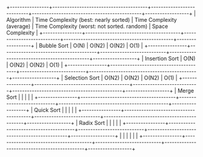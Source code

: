 
+----------------+---------------------------------------+---------------------------+---------------------------------------------+------------------+
|    Algorithm   | Time Complexity (best: nearly sorted) | Time Complexity (average) | Time Complexity (worst: not sorted. random) | Space Complexity |
+----------------+---------------------------------------+---------------------------+---------------------------------------------+------------------+
|   Bubble Sort  |                  O(N)                 |           O(N2)           |                    O(N2)                    |       O(1)       |
+----------------+---------------------------------------+---------------------------+---------------------------------------------+------------------+
| Insertion Sort |                  O(N)                 |           O(N2)           |                    O(N2)                    |       O(1)       |
+----------------+---------------------------------------+---------------------------+---------------------------------------------+------------------+
| Selection Sort |                 O(N2)                 |           O(N2)           |                    O(N2)                    |       O(1)       |
+----------------+---------------------------------------+---------------------------+---------------------------------------------+------------------+
|   Merge Sort   |                                       |                           |                                             |                  |
+----------------+---------------------------------------+---------------------------+---------------------------------------------+------------------+
|   Quick Sort   |                                       |                           |                                             |                  |
+----------------+---------------------------------------+---------------------------+---------------------------------------------+------------------+
|   Radix Sort   |                                       |                           |                                             |                  |
+----------------+---------------------------------------+---------------------------+---------------------------------------------+------------------+
|                |                                       |                           |                                             |                  |
+----------------+---------------------------------------+---------------------------+---------------------------------------------+------------------+
